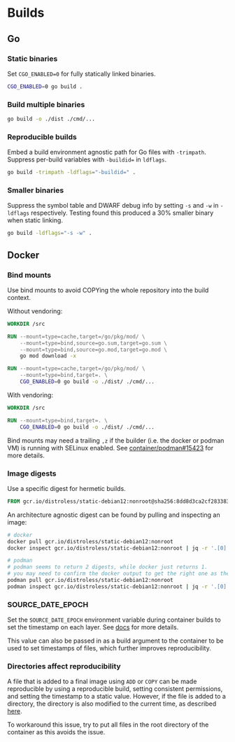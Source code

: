 # Builds

## Go

### Static binaries

Set `CGO_ENABLED=0` for fully statically linked binaries.

```sh
CGO_ENABLED=0 go build .
```

### Build multiple binaries

```sh
go build -o ./dist ./cmd/...
```

### Reproducible builds

Embed a build environment agnostic path for Go files with `-trimpath`. Suppress per-build variables with `-buildid=` in `ldflags`.

```sh
go build -trimpath -ldflags="-buildid=" .
```

### Smaller binaries

Suppress the symbol table and DWARF debug info by setting `-s` and `-w` in `-ldflags` respectively. Testing found this produced a 30% smaller binary when static linking.

```sh
go build -ldflags="-s -w" .
```

## Docker

### Bind mounts

Use bind mounts to avoid COPYing the whole repository into the build context.

Without vendoring:

```dockerfile
WORKDIR /src

RUN --mount=type=cache,target=/go/pkg/mod/ \
    --mount=type=bind,source=go.sum,target=go.sum \
    --mount=type=bind,source=go.mod,target=go.mod \
    go mod download -x

RUN --mount=type=cache,target=/go/pkg/mod/ \
    --mount=type=bind,target=. \
    CGO_ENABLED=0 go build -o ./dist/ ./cmd/...
```

With vendoring:

```dockerfile
WORKDIR /src

RUN --mount=type=bind,target=. \
    CGO_ENABLED=0 go build -o ./dist/ ./cmd/...
```

Bind mounts may need a trailing `,z` if the builder (i.e. the docker or podman VM) is running with SELinux enabled. See [container/podman#15423] for more details.

[container/podman#15423]: https://github.com/containers/podman/issues/15423

### Image digests

Use a specific digest for hermetic builds.

```dockerfile
FROM gcr.io/distroless/static-debian12:nonroot@sha256:8dd8d3ca2cf283383304fd45a5c9c74d5f2cd9da8d3b077d720e264880077c65 AS runtime
```

An architecture agnostic digest can be found by pulling and inspecting an image:

```sh
# docker
docker pull gcr.io/distroless/static-debian12:nonroot
docker inspect gcr.io/distroless/static-debian12:nonroot | jq -r '.[0].RepoDigests[0]' | cut -d@ -f2

# podman
# podman seems to return 2 digests, while docker just returns 1.
# you may need to confirm the docker output to get the right one as they're ordered alphabetically.
podman pull gcr.io/distroless/static-debian12:nonroot
podman inspect gcr.io/distroless/static-debian12:nonroot | jq -r '.[0].RepoDigests[]' | cut -d@ -f2
```

### SOURCE_DATE_EPOCH

Set the `SOURCE_DATE_EPOCH` environment variable during container builds to set the timestamp on each layer. See [docs](https://docs.docker.com/build/ci/github-actions/reproducible-builds/) for more details.

This value can also be passed in as a build argument to the container to be used to set timestamps of files, which further improves reproducibility.

### Directories affect reproducibility

A file that is added to a final image using `ADD` or `COPY` can be made reproducible by using a reproducible build, setting consistent permissions, and setting the timestamp to a static value. However, if the file is added to a directory, the directory is also modified to the current time, as described [here](https://github.com/moby/moby/issues/47438).

To workaround this issue, try to put all files in the root directory of the container as this avoids the issue.
